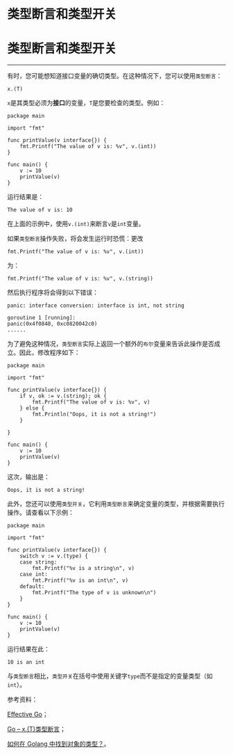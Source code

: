 # 类型断言和类型开关

# 类型断言和类型开关

* * *

有时，您可能想知道接口变量的确切类型。在这种情况下，您可以使用`类型断言`：

```
x.(T) 
```

`x`是其类型必须为**接口**的变量，`T`是您要检查的类型。例如：

```
package main

import "fmt"

func printValue(v interface{}) {
    fmt.Printf("The value of v is: %v", v.(int))
}

func main() {
    v := 10
    printValue(v)
} 
```

运行结果是：

```
The value of v is: 10 
```

在上面的示例中，使用`v.(int)`来断言`v`是`int`变量。

如果`类型断言`操作失败，将会发生运行时恐慌：更改

```
fmt.Printf("The value of v is: %v", v.(int)) 
```

为：

```
fmt.Printf("The value of v is: %v", v.(string)) 
```

然后执行程序将会得到以下错误：

```
panic: interface conversion: interface is int, not string

goroutine 1 [running]:
panic(0x4f0840, 0xc0820042c0)
...... 
```

为了避免这种情况，`类型断言`实际上返回一个额外的`布尔`变量来告诉此操作是否成立。因此，修改程序如下：

```
package main

import "fmt"

func printValue(v interface{}) {
    if v, ok := v.(string); ok {
        fmt.Printf("The value of v is: %v", v)
    } else {
        fmt.Println("Oops, it is not a string!")
    }

}

func main() {
    v := 10
    printValue(v)
} 
```

这次，输出是：

```
Oops, it is not a string! 
```

此外，您还可以使用`类型开关`，它利用`类型断言`来确定变量的类型，并根据需要执行操作。请查看以下示例：

```
package main

import "fmt"

func printValue(v interface{}) {
    switch v := v.(type) {
    case string:
        fmt.Printf("%v is a string\n", v)
    case int:
        fmt.Printf("%v is an int\n", v)
    default:
        fmt.Printf("The type of v is unknown\n")
    }
}

func main() {
    v := 10
    printValue(v)
} 
```

运行结果在此：

```
10 is an int 
```

与`类型断言`相比，`类型开关`在括号中使用关键字`type`而不是指定的变量类型（如`int`）。

参考资料：

[Effective Go](https://golang.org/doc/effective_go.html)；

[Go – x.(T)类型断言](https://codingair.wordpress.com/2014/07/21/go-x-t-type-assertions/)；

[如何在 Golang 中找到对象的类型？](http://stackoverflow.com/questions/20170275/how-to-find-a-type-of-a-object-in-golang)。
